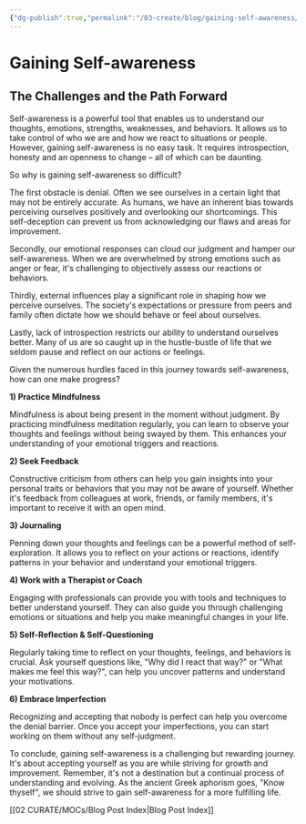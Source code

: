 ```yaml
---
{"dg-publish":true,"permalink":"/03-create/blog/gaining-self-awareness/","title":"Gaining Self-awareness","tags":["self-awareness","mindfulness"]}
---
```



# Gaining Self-awareness
## The Challenges and the Path Forward

Self-awareness is a powerful tool that enables us to understand our thoughts, emotions, strengths, weaknesses, and behaviors. It allows us to take control of who we are and how we react to situations or people. However, gaining self-awareness is no easy task. It requires introspection, honesty and an openness to change – all of which can be daunting.

So why is gaining self-awareness so difficult? 

The first obstacle is denial. Often we see ourselves in a certain light that may not be entirely accurate. As humans, we have an inherent bias towards perceiving ourselves positively and overlooking our shortcomings. This self-deception can prevent us from acknowledging our flaws and areas for improvement.

Secondly, our emotional responses can cloud our judgment and hamper our self-awareness. When we are overwhelmed by strong emotions such as anger or fear, it's challenging to objectively assess our reactions or behaviors.

Thirdly, external influences play a significant role in shaping how we perceive ourselves. The society's expectations or pressure from peers and family often dictate how we should behave or feel about ourselves.

Lastly, lack of introspection restricts our ability to understand ourselves better. Many of us are so caught up in the hustle-bustle of life that we seldom pause and reflect on our actions or feelings.

Given the numerous hurdles faced in this journey towards self-awareness, how can one make progress?

**1) Practice Mindfulness**

Mindfulness is about being present in the moment without judgment. By practicing mindfulness meditation regularly, you can learn to observe your thoughts and feelings without being swayed by them. This enhances your understanding of your emotional triggers and reactions.

**2) Seek Feedback**

Constructive criticism from others can help you gain insights into your personal traits or behaviors that you may not be aware of yourself. Whether it's feedback from colleagues at work, friends, or family members, it's important to receive it with an open mind.

**3) Journaling**

Penning down your thoughts and feelings can be a powerful method of self-exploration. It allows you to reflect on your actions or reactions, identify patterns in your behavior and understand your emotional triggers.

**4) Work with a Therapist or Coach**

Engaging with professionals can provide you with tools and techniques to better understand yourself. They can also guide you through challenging emotions or situations and help you make meaningful changes in your life.

**5) Self-Reflection & Self-Questioning**

Regularly taking time to reflect on your thoughts, feelings, and behaviors is crucial. Ask yourself questions like, "Why did I react that way?" or "What makes me feel this way?", can help you uncover patterns and understand your motivations.

**6) Embrace Imperfection**

Recognizing and accepting that nobody is perfect can help you overcome the denial barrier. Once you accept your imperfections, you can start working on them without any self-judgment.

To conclude, gaining self-awareness is a challenging but rewarding journey. It's about accepting yourself as you are while striving for growth and improvement. Remember, it's not a destination but a continual process of understanding and evolving. As the ancient Greek aphorism goes, "Know thyself", we should strive to gain self-awareness for a more fulfilling life.





[[02 CURATE/MOCs/Blog Post Index\|Blog Post Index]]